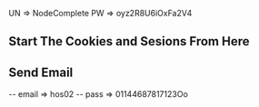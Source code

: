 UN => NodeComplete
PW => oyz2R8U6iOxFa2V4

## Start The Cookies and Sesions From Here

## Send Email

-- email => hos02
-- pass => 01144687817123Oo
